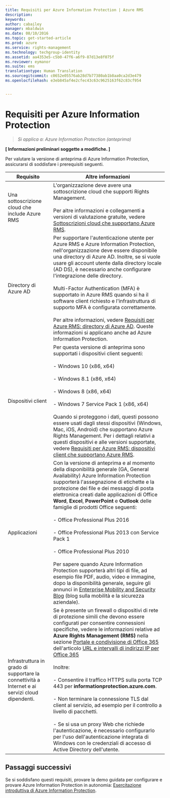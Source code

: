 ```yaml
---
title: Requisiti per Azure Information Protection | Azure RMS
description: 
keywords: 
author: cabailey
manager: mbaldwin
ms.date: 08/10/2016
ms.topic: get-started-article
ms.prod: azure
ms.service: rights-management
ms.technology: techgroup-identity
ms.assetid: aa4353e5-c5b0-47f6-a6f9-87d13e8f075f
ms.reviewer: eymanor
ms.suite: ems
translationtype: Human Translation
ms.sourcegitcommit: c0652e05576ab28d7b77380ab1b8aa0ca2d3e479
ms.openlocfilehash: e3eb845af4e2cfec43c63c9625163f62c83cf954


---
```


# Requisiti per Azure Information Protection

>*Si applica a: Azure Information Protection (anteprima)*

**[ Informazioni preliminari soggette a modifiche. ]**

Per valutare la versione di anteprima di Azure Information Protection, assicurarsi di soddisfare i prerequisiti seguenti. 

|Requisito|Altre informazioni|
|---------------|--------------------|
|Una sottoscrizione cloud che include Azure RMS|L'organizzazione deve avere una sottoscrizione cloud che supporti Rights Management.<br /><br />Per altre informazioni e collegamenti a versioni di valutazione gratuite, vedere [Sottoscrizioni cloud che supportano Azure RMS](../get-started/requirements-subscriptions.md).|
|Directory di Azure AD|Per supportare l'autenticazione utente per Azure RMS e Azure Information Protection, nell'organizzazione deve essere disponibile una directory di Azure AD. Inoltre, se si vuole usare gli account utente dalla directory locale (AD DS), è necessario anche configurare l'integrazione delle directory.<br /><br />Multi-Factor Authentication (MFA) è supportato in Azure RMS quando si ha il software client richiesto e l'infrastruttura di supporto MFA è configurata correttamente.<br /><br />Per altre informazioni, vedere [Requisiti per Azure RMS: directory di Azure AD](../get-started/requirements-azure-ad.md). Queste informazioni si applicano anche ad Azure Information Protection.|
|Dispositivi client|Per questa versione di anteprima sono supportati i dispositivi client seguenti:<br /><br />- Windows 10 (x86, x64)<br /><br />- Windows 8.1 (x86, x64)<br /><br />- Windows 8 (x86, x64)<br /><br />- Windows 7 Service Pack 1 (x86, x64)<br /><br />Quando si proteggono i dati, questi possono essere usati dagli stessi dispositivi (Windows, Mac, iOS, Android) che supportano Azure Rights Management. Per i dettagli relativi a questi dispositivi e alle versioni supportate, vedere [Requisiti per Azure RMS: dispositivi client che supportano Azure RMS](../get-started/requirements-client-devices.md).|
|Applicazioni|Con la versione di anteprima e al momento della disponibilità generale (GA, General Availability) Azure Information Protection supporterà l'assegnazione di etichette e la protezione dei file e dei messaggi di posta elettronica creati dalle applicazioni di Office **Word**, **Excel**, **PowerPoint** e **Outlook** delle famiglie di prodotti Office seguenti:<br /><br />- Office Professional Plus 2016<br /><br />- Office Professional Plus 2013 con Service Pack 1<br /><br />- Office Professional Plus 2010<br /><br />Per sapere quando Azure Information Protection supporterà altri tipi di file, ad esempio file PDF, audio, video e immagine, dopo la disponibilità generale, seguire gli annunci in [Enterprise Mobility and Security Blog](https://blogs.technet.microsoft.com/enterprisemobility/?product=azure-rights-management-services) (blog sulla mobilità e la sicurezza aziendale).|
|Infrastruttura in grado di supportare la connettività a Internet e ai servizi cloud dipendenti.|Se è presente un firewall o dispositivi di rete di protezione simili che devono essere configurati per consentire connessioni specifiche, vedere le informazioni relative ad **Azure Rights Management (RMS)** nella sezione [Portale e condivisione di Office 365](https://support.office.com/article/Office-365-URLs-and-IP-address-ranges-8548a211-3fe7-47cb-abb1-355ea5aa88a2#BKMK_Portal-identity) dell'articolo [URL e intervalli di indirizzi IP per Office 365](https://support.office.com/en-US/article/Office-365-URLs-and-IP-address-ranges-8548a211-3fe7-47cb-abb1-355ea5aa88a2)<br /><br />Inoltre:<br /><br />- Consentire il traffico HTTPS sulla porta TCP 443 per **informationprotection.azure.com**.<br /><br />- Non terminare la connessione TLS dal client al servizio, ad esempio per il controllo a livello di pacchetti. <br /><br />- Se si usa un proxy Web che richiede l'autenticazione, è necessario configurarlo per l'uso dell'autenticazione integrata di Windows con le credenziali di accesso di Active Directory dell'utente.|

## Passaggi successivi

Se si soddisfano questi requisiti, provare la demo guidata per configurare e provare Azure Information Protection in autonomia: [Esercitazione introduttiva di Azure Information Protection](infoprotect-quick-start-tutorial.md).




<!--HONumber=Aug16_HO2-->


